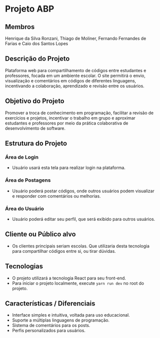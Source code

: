# **Projeto ABP**

## Membros
Henrique da Silva Ronzani, Thiago de Moliner, Fernando Fernandes de Farias e Caio dos Santos Lopes

## Descrição do Projeto
Plataforma web para compartilhamento de códigos entre estudantes e professores, focada em um ambiente escolar. O site permitirá o envio, visualização e comentários em códigos de diferentes linguagens, incentivando a colaboração, aprendizado e revisão entre os usuários.

## Objetivo do Projeto
Promover a troca de conhecimento em programação, facilitar a revisão de exercícios e projetos, incentivar o trabalho em grupo e aproximar estudantes e professores por meio da prática colaborativa de desenvolvimento de software.

## Estrutura do Projeto

### Área de Login
- Usuário usará esta tela para realizar login na plataforma.

### Área de Postagens
- Usuário poderá postar códigos, onde outros usuários podem visualizar e responder com comentários ou melhorias.

### Área do Usuário
- Usuário poderá editar seu perfil, que será exibido para outros usuários.

## Cliente ou Público alvo
- Os clientes principais seriam escolas. Que utilizaria desta tecnologia para compartilhar códigos entre si, ou tirar dúvidas.

## Tecnologias
- O projeto utilizará a tecnologia React para seu front-end.
- Para iniciar o projeto localmente, execute `yarn run dev` no root do projeto.

## Características / Diferenciais
- Interface simples e intuitiva, voltada para uso educacional.
- Suporte a múltiplas linguagens de programação.
- Sistema de comentários para os posts.
- Perfis personalizados para usuários.

